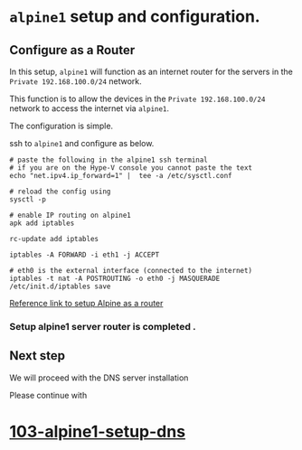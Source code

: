 # `alpine1` setup and configuration.

## Configure as a Router 

In this setup, `alpine1` will function as an internet router for the servers in the  `Private 192.168.100.0/24` network.

This function is to allow the devices in the `Private 192.168.100.0/24` network to access the internet via `alpine1`. 

The configuration is simple.

ssh to `alpine1` and configure as below.
```
# paste the following in the alpine1 ssh terminal
# if you are on the Hype-V console you cannot paste the text
echo "net.ipv4.ip_forward=1" |  tee -a /etc/sysctl.conf

# reload the config using
sysctl -p

# enable IP routing on alpine1
apk add iptables

rc-update add iptables

iptables -A FORWARD -i eth1 -j ACCEPT

# eth0 is the external interface (connected to the internet)
iptables -t nat -A POSTROUTING -o eth0 -j MASQUERADE 
/etc/init.d/iptables save

```

[Reference link to setup Alpine as a router](https://cylab.be/blog/221/a-light-nat-router-and-dhcp-server-with-alpine-linux)


### Setup alpine1 server router is completed .


## Next step

We will proceed with the DNS server installation 

Please continue with 
# [103-alpine1-setup-dns](./../103-alpine1-setup-dns.md)
